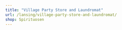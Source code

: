 ```yaml
---
title: "Village Party Store and Laundromat"
url: /lansing/village-party-store-and-laundromat/
shop: Spirituosen
---
```


